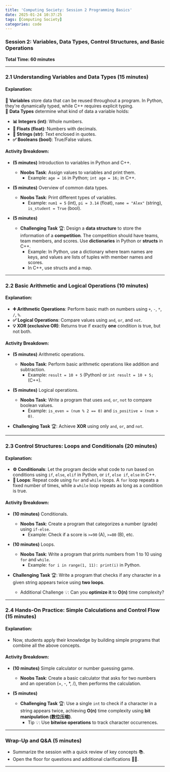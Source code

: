 ```yaml
---
title: 'Computing Society: Session 2 Programming Basics'
date: 2025-01-24 10:37:25
tags: [Computing Society]
categories: code
---
```


### **Session 2: Variables, Data Types, Control Structures, and Basic Operations**  
**Total Time: 60 minutes**

---

### **2.1 Understanding Variables and Data Types** (15 minutes)  
#### Explanation:  
🔹 **Variables** store data that can be reused throughout a program. In Python, they're dynamically typed, while C++ requires explicit typing.  
🔸 **Data Types** determine what kind of data a variable holds:  
- **📊 Integers (int)**: Whole numbers.  
- **🔢 Floats (float)**: Numbers with decimals.  
- **📝 Strings (str)**: Text enclosed in quotes.  
- **✅ Booleans (bool)**: True/False values.  

#### Activity Breakdown:  
- **(5 minutes)** Introduction to variables in Python and C++.  
  - **Noobs Task**: Assign values to variables and print them.  
    - Example: `age = 16` in Python; `int age = 16;` in C++.

- **(5 minutes)** Overview of common data types.  
  - **Noobs Task**: Print different types of variables.  
    - Example: `num1 = 5` (int), `pi = 3.14` (float), `name = "Alex"` (string), `is_student = True` (bool).

- **(5 minutes)**  
  - **Challenging Task** 🏆: Design a **data structure** to store the information of a **competition**. The competition should have teams, team members, and scores. Use **dictionaries** in Python or **structs** in C++.  
    - Example: In Python, use a dictionary where team names are keys, and values are lists of tuples with member names and scores.  
    - In C++, use structs and a map.

---

### **2.2 Basic Arithmetic and Logical Operations** (10 minutes)  
#### Explanation:  
- **➕ Arithmetic Operations**: Perform basic math on numbers using `+`, `-`, `*`, `/`, `%`.  
- **✅ Logical Operations**: Compare values using `and`, `or`, and `not`.  
- **💡 XOR (exclusive OR)**: Returns true if exactly **one** condition is true, but not both.

#### Activity Breakdown:  
- **(5 minutes)** Arithmetic operations.  
  - **Noobs Task**: Perform basic arithmetic operations like addition and subtraction.  
    - Example: `result = 10 + 5` (Python) or `int result = 10 + 5;` (C++).

- **(5 minutes)** Logical operations.  
  - **Noobs Task**: Write a program that uses `and`, `or`, `not` to compare boolean values.  
    - Example: `is_even = (num % 2 == 0)` and `is_positive = (num > 0)`.

- **Challenging Task** 🏆: Achieve **XOR** using only `and`, `or`, and `not`.  

---

### **2.3 Control Structures: Loops and Conditionals** (20 minutes)  
#### Explanation:  
- **⚙️ Conditionals**: Let the program decide what code to run based on conditions using `if`, `else`, `elif` in Python, or `if`, `else if`, `else` in C++.  
- **🔁 Loops**: Repeat code using `for` and `while` loops. A `for` loop repeats a fixed number of times, while a `while` loop repeats as long as a condition is true.

#### Activity Breakdown:  
- **(10 minutes)** Conditionals.  
  - **Noobs Task**: Create a program that categorizes a number (grade) using `if-else`.  
    - Example: Check if a score is `>=90` (A), `>=80` (B), etc.

- **(10 minutes)** Loops.  
  - **Noobs Task**: Write a program that prints numbers from 1 to 10 using `for` and `while`.  
    - Example: `for i in range(1, 11): print(i)` in Python.

- **Challenging Task** 🏆: Write a program that checks if any character in a given string appears twice using **two loops**.  
    - Additional Challenge 💡: Can you **optimize it** to **O(n)** time complexity?

---

### **2.4 Hands-On Practice: Simple Calculations and Control Flow** (15 minutes)  
#### Explanation:  
- Now, students apply their knowledge by building simple programs that combine all the above concepts.

#### Activity Breakdown:  
- **(10 minutes)** Simple calculator or number guessing game.  
  - **Noobs Task**: Create a basic calculator that asks for two numbers and an operation (+, -, \*, /), then performs the calculation.

- **(5 minutes)**  
  - **Challenging Task** 🏆: Use a single `int` to check if a character in a string appears twice, achieving **O(n)** time complexity using **bit manipulation (数位压缩)**.  
    - Tip 💡: Use **bitwise operations** to track character occurrences.

---

### **Wrap-Up and Q&A** (5 minutes)  
- Summarize the session with a quick review of key concepts 📚.  
- Open the floor for questions and additional clarifications 🙋‍♂️.

---


